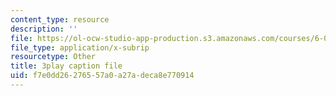 ```yaml
---
content_type: resource
description: ''
file: https://ol-ocw-studio-app-production.s3.amazonaws.com/courses/6-042j-mathematics-for-computer-science-spring-2015/f7e0dd26276557a0a27adeca8e770914_juGgfHsO-xM.vtt
file_type: application/x-subrip
resourcetype: Other
title: 3play caption file
uid: f7e0dd26-2765-57a0-a27a-deca8e770914
---
```

